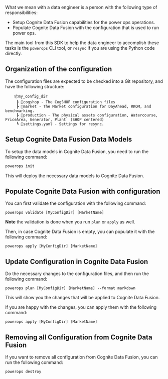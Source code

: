 What we mean with a data engineer is a person with the following type of responsibilities:

* Setup Cognite Data Fusion capabilities for the power ops operations.
* Populate Cognite Data Fusion with the configuration that is used to run power ops.

The main tool from this SDK to help the data engineer to accomplish these tasks is the `powerops` CLI tool,
or `resync` if you are using the Python code directly.

## Organization of the configuration

The configuration files are expected to be checked into a Git repository, and have the following structure:

```text
    📦my_config_dir
     ┣ 📂cogshop - The CogSHOP configuration files
     ┣ 📂market - The Market configuration for DayAhead, RKOM, and benchmarking.
     ┣ 📂production - The physical assets configuration, Watercourse, PriceArea, Generator, Plant  (SHOP centered)
     ┗ 📜settings.yaml - Settings for resync.
```

## Setup Cognite Data Fusion Data Models

To setup the data models in Cognite Data Fusion, you need to run the following command:

```bash
powerops init
```

This will deploy the necessary data models to Cognite Data Fusion.

## Populate Cognite Data Fusion with configuration

You can first validate the configuration with the following command:

```
powerops validate [MyConfigDir] [MarketName]
```
**Note** the validation is done when you run `plan` or `apply` as well.

Then, in case Cognite Data Fusion is empty, you can populate it with the following command:
```
powerops apply [MyConfigDir] [MarketName]
```

## Update Configuration in Cognite Data Fusion

Do the necessary changes to the configuration files, and then run the following command:

```
powerops plan [MyConfigDir] [MarketName] --format markdown
```

This will show you the changes that will be applied to Cognite Data Fusion.

If you are happy with the changes, you can apply them with the following command:

```
powerops apply [MyConfigDir] [MarketName]
```

## Removing all Configuration from Cognite Data Fusion

If you want to remove all configuration from Cognite Data Fusion, you can run the following command:

```
powerops destroy
```
